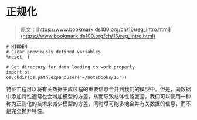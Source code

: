 # 正规化

> 原文：[https://www.bookmark.ds100.org/ch/16/reg_intro.html](https://www.bookmark.ds100.org/ch/16/reg_intro.html)

```
# HIDDEN
# Clear previously defined variables
%reset -f

# Set directory for data loading to work properly
import os
os.chdir(os.path.expanduser('~/notebooks/16'))

```

特征工程可以将有关数据生成过程的重要信息合并到我们的模型中。但是，向数据中添加特性通常也会增加模型的方差，从而导致总体性能变差。我们可以使用一种称为正则化的技术来减少模型的方差，同时尽可能多地合并有关数据的信息，而不是完全抛弃特性。